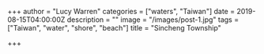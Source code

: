 +++
author = "Lucy Warren"
categories = ["waters", "Taiwan"]
date = 2019-08-15T04:00:00Z
description = ""
image = "/images/post-1.jpg"
tags = ["Taiwan", "water", "shore", "beach"]
title = "Sincheng Township"

+++

